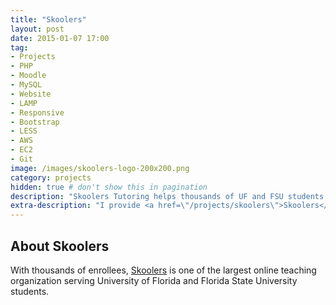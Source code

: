 ```yaml
---
title: "Skoolers"
layout: post
date: 2015-01-07 17:00
tag:
- Projects
- PHP
- Moodle
- MySQL
- Website
- LAMP
- Responsive
- Bootstrap
- LESS
- AWS
- EC2
- Git
image: /images/skoolers-logo-200x200.png
category: projects
hidden: true # don't show this in pagination
description: "Skoolers Tutoring helps thousands of UF and FSU students boost their college grades with their Moodle based video tutoring platform"
extra-description: "I provide <a href=\"/projects/skoolers\">Skoolers</a> front and back end support."
---
```

## About Skoolers

With thousands of enrollees, [Skoolers](http://www.skoolerstutoring.com) is one of the largest online teaching organization serving University of Florida and Florida State University students.